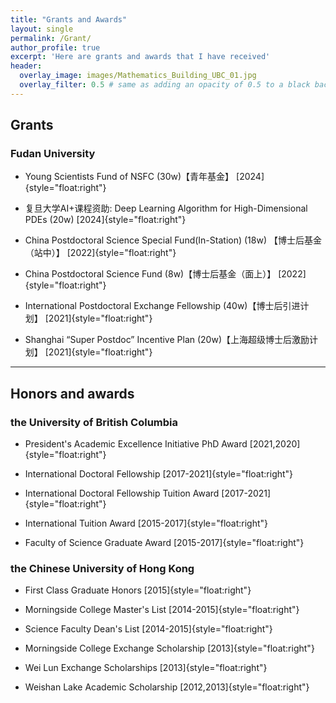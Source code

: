 ```yaml
---
title: "Grants and Awards"
layout: single
permalink: /Grant/
author_profile: true
excerpt: 'Here are grants and awards that I have received'
header:
  overlay_image: images/Mathematics_Building_UBC_01.jpg
  overlay_filter: 0.5 # same as adding an opacity of 0.5 to a black background
---
```


## Grants

### Fudan University

+ Young Scientists Fund of NSFC (30w)【青年基金】   [2024]{style="float:right"}

+ 复旦大学AI+课程资助: Deep Learning Algorithm for High-Dimensional PDEs  (20w)       [2024]{style="float:right"}

+ China Postdoctoral Science Special Fund(In-Station)   (18w) 【博士后基金（站中）】     [2022]{style="float:right"} 
            
+ China Postdoctoral Science Fund    (8w)【博士后基金（面上）】      [2022]{style="float:right"}

+ International Postdoctoral Exchange Fellowship    (40w)【博士后引进计划】      [2021]{style="float:right"}

+ Shanghai “Super Postdoc” Incentive Plan   (20w)【上海超级博士后激励计划】       [2021]{style="float:right"}

---


##  Honors and awards


### the University of British Columbia
+ President's Academic Excellence Initiative PhD Award                   [2021,2020]{style="float:right"}

+ International Doctoral Fellowship                                    [2017-2021]{style="float:right"}

+ International Doctoral Fellowship Tuition Award                     [2017-2021]{style="float:right"}

+ International Tuition Award                                          [2015-2017]{style="float:right"}

+ Faculty of Science Graduate Award                                 [2015-2017]{style="float:right"}          



### the Chinese University of Hong Kong

+ First Class Graduate Honors                                            [2015]{style="float:right"}  

+ Morningside College Master's List                                    [2014-2015]{style="float:right"}

+ Science Faculty Dean's List                                          [2014-2015]{style="float:right"}

+ Morningside College Exchange Scholarship                           [2013]{style="float:right"}

+ Wei Lun Exchange Scholarships                                       [2013]{style="float:right"}

+ Weishan Lake Academic Scholarship                          [2012,2013]{style="float:right"}



